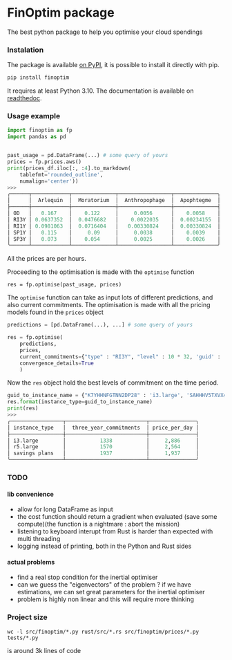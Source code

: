 # FinOptim package 

The best python package to help you optimise your cloud spendings

### Instalation

The package is available [on PyPI](https://pypi.org/project/finoptim/), it is possible to install it directly with pip. 

```sh
pip install finoptim
```

It requires at least Python 3.10. The documentation is available on [readthedoc](https://finoptim.readthedocs.io/en/latest/).


### Usage example


```python
import finoptim as fp
import pandas as pd


past_usage = pd.DataFrame(...) # some query of yours
prices = fp.prices.aws()
print(prices_df.iloc[:, :4].to_markdown(
    tablefmt='rounded_outline',
    numalign='center'))
>>>
╭──────┬────────────┬──────────────┬─────────────────┬──────────────╮
│      │  Arlequin  │  Moratorium  │  Anthropophage  │  Apophtegme  │
├──────┼────────────┼──────────────┼─────────────────┼──────────────┤
│ OD   │   0.167    │    0.122     │     0.0056      │    0.0058    │
│ RI3Y │ 0.0637352  │  0.0476682   │    0.0022035    │  0.00234155  │
│ RI1Y │ 0.0981063  │  0.0716404   │   0.00330824    │  0.00330824  │
│ SP1Y │   0.115    │     0.09     │     0.0038      │    0.0039    │
│ SP3Y │   0.073    │    0.054     │     0.0025      │    0.0026    │
╰──────┴────────────┴──────────────┴─────────────────┴──────────────╯
```
All the prices are per hours.

Proceeding to the optimisation is made with the `optimise` function
```
res = fp.optimise(past_usage, prices)
```
The `optimise` function can take as input lots of different predictions, and also current commitments. The optimisation is made with all the pricing models found in the `prices` object

```python
predictions = [pd.DataFrame(...), ...] # some query of yours

res = fp.optimise(
    predictions,
    prices,
    current_commitments={"type" : "RI3Y", "level" : 10 * 32, 'guid' : 'Moule à gaufres', "end_date" : date(2024, 12, 21), 'price_key' : .0123},
    convergence_details=True
    )
```

Now the `res` object hold the best levels of commitment on the time period.

```python
guid_to_instance_name = {"K7YHHNFGTNN2DP28" : 'i3.large', 'SAHHHV5TXVX4DCTS' : 'r5.large'}
res.format(instance_type=guid_to_instance_name)
print(res)
>>>
╭─────────────────┬──────────────────────────┬───────────────╮
│ instance_type   │  three_year_commitments  │ price_per_day │
├─────────────────┼──────────────────────────┼───────────────┤
│ i3.large        │           1338           │     2,886     │
│ r5.large        │           1570           │     2,564     │
│ savings plans   │           1937           │     1,937     │
╰─────────────────┴──────────────────────────┴───────────────╯
```


### TODO

#### lib convenience

- allow for long DataFrame as input
- the cost function should return a gradient when evaluated (save some compute)(the function is a nightmare : abort the mission)
- listening to keyboard interupt from Rust is harder than expected with multi threading
- logging instead of printing, both in the Python and Rust sides

#### actual problems

- find a real stop condition for the inertial optimiser
- can we guess the "eigenvectors" of the problem ? if we have estimations, we can set great parameters for the inertial optimiser
- problem is highly non linear and this will require more thinking


### Project size

`wc -l src/finoptim/*.py rust/src/*.rs src/finoptim/prices/*.py tests/*.py`

is around 3k lines of code